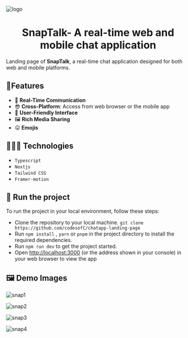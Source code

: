 
![logo](https://github.com/user-attachments/assets/0c2ff02b-0df6-4447-bc77-6699d944c4a9)

<h1 style="text-align: center;"> SnapTalk- A real-time web and mobile chat application </h1>

Landing page of **SnapTalk**, a real-time chat application designed for both web and mobile platforms.

## 🎈Features
- 👫 **Real-Time Communication**
-  😎 **Cross-Platform**: Access from web browser or the mobile app
-  🤝 **User-Friendly Interface**
- 🖼 **Rich Media Sharing**
- 😛 **Emojis**


## 👩🏾‍💻 Technologies
- `Typescript`
- `Nextjs`
- `Tailwind CSS`
- `Framer-motion`

## 🚦 Run the project
To run the project in your local environment, follow these steps:
- Clone the repository to your local machine. `git clone https://github.com/codesofC/chatapp-landing-page`
- Run `npm install` , `yarn` or `pnpm` in the project directory to install the required dependencies.
- Run `npm run dev` to get the project started.
- Open [http://localhost:3000](http://localhost:3000/) (or the address shown in your console) in your web browser to view the app
  
## 🖼 Demo Images

![snap1](https://github.com/user-attachments/assets/0aa9d14d-e957-42a8-aaf2-ea16a427cdcd)

![snap2](https://github.com/user-attachments/assets/a95edf02-005d-4cb2-8d5f-65391d30ae12)

![snap3](https://github.com/user-attachments/assets/1d0c8b9f-8150-46a8-a08d-82cb8e245d67)

![snap4](https://github.com/user-attachments/assets/6ce65ba5-ed78-4556-ab9b-78c8b18d09f6)


